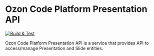 # Ozon Code Platform Presentation API
[![Build & Test](https://github.com/ozoncp/ocp-presentation-api/actions/workflows/workflow.yml/badge.svg?branch=main)](https://github.com/ozoncp/ocp-presentation-api/actions/workflows/workflow.yml)

Ozon Code Platform Presentation API is a service that provides API to access/manage Presentation and Slide entities.
